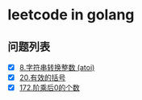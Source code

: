 # leetcode in golang  
## 问题列表
- [x] [8.字符串转换整数 (atoi)](https://github.com/CaiCandong/leetcode-golang/tree/master/code/problem0008)  
- [x] [20.有效的括号](https://github.com/CaiCandong/leetcode-golang/tree/master/code/problem0020)
- [x] [172.阶乘后0的个数](https://github.com/CaiCandong/leetcode-golang/tree/master/code/problem0172)
